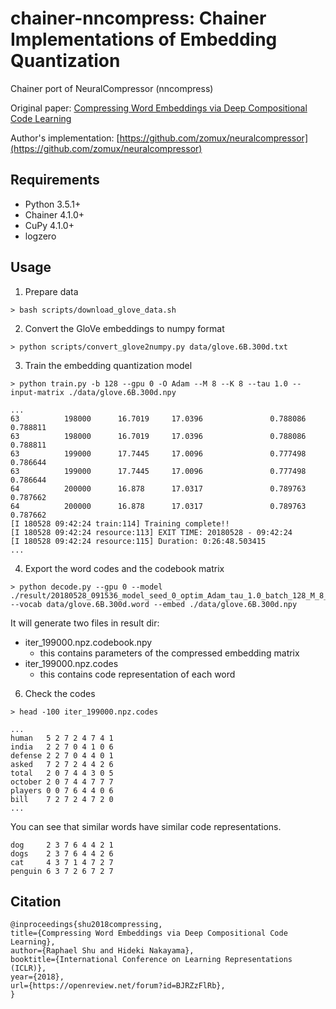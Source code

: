 # chainer-nncompress: Chainer Implementations of Embedding Quantization 

Chainer port of NeuralCompressor (nncompress)

Original paper: [Compressing Word Embeddings via Deep Compositional Code Learning](https://openreview.net/pdf?id=BJRZzFlRb)

Author's implementation: [https://github.com/zomux/neuralcompressor](https://github.com/zomux/neuralcompressor)

## Requirements

- Python 3.5.1+
- Chainer 4.1.0+
- CuPy 4.1.0+
- logzero

## Usage

1. Prepare data

```
> bash scripts/download_glove_data.sh
```

2. Convert the GloVe embeddings to numpy format

```
> python scripts/convert_glove2numpy.py data/glove.6B.300d.txt
```

3. Train the embedding quantization model

```
> python train.py -b 128 --gpu 0 -O Adam --M 8 --K 8 --tau 1.0 --input-matrix ./data/glove.6B.300d.npy
```

```
...
63          198000      16.7019     17.0396               0.788086    0.788811
63          198000      16.7019     17.0396               0.788086    0.788811
63          199000      17.7445     17.0096               0.777498    0.786644
63          199000      17.7445     17.0096               0.777498    0.786644
64          200000      16.878      17.0317               0.789763    0.787662
64          200000      16.878      17.0317               0.789763    0.787662
[I 180528 09:42:24 train:114] Training complete!!
[I 180528 09:42:24 resource:113] EXIT TIME: 20180528 - 09:42:24
[I 180528 09:42:24 resource:115] Duration: 0:26:48.503415
...
```

4. Export the word codes and the codebook matrix

```
> python decode.py --gpu 0 --model ./result/20180528_091536_model_seed_0_optim_Adam_tau_1.0_batch_128_M_8_K_8/iter_199000.npz --vocab data/glove.6B.300d.word --embed ./data/glove.6B.300d.npy
```

It will generate two files in result dir:
- iter_199000.npz.codebook.npy
    - this contains parameters of the compressed embedding matrix
- iter_199000.npz.codes
    - this contains code representation of each word

6. Check the codes

```
> head -100 iter_199000.npz.codes
```

```
...
human   5 2 7 2 4 7 4 1
india   2 2 7 0 4 1 0 6
defense 2 2 7 0 4 4 0 1
asked   7 2 7 2 4 4 2 6
total   2 0 7 4 4 3 0 5
october 2 0 7 4 4 7 7 7
players 0 0 7 6 4 4 0 6
bill    7 2 7 2 4 7 2 0
...
```

You can see that similar words have similar code representations.
```
dog     2 3 7 6 4 4 2 1
dogs    2 3 7 6 4 4 2 6
cat     4 3 7 1 4 7 2 7
penguin 6 3 7 2 6 7 2 7
```

## Citation

```
@inproceedings{shu2018compressing,
title={Compressing Word Embeddings via Deep Compositional Code Learning},
author={Raphael Shu and Hideki Nakayama},
booktitle={International Conference on Learning Representations (ICLR)},
year={2018},
url={https://openreview.net/forum?id=BJRZzFlRb},
}
```

